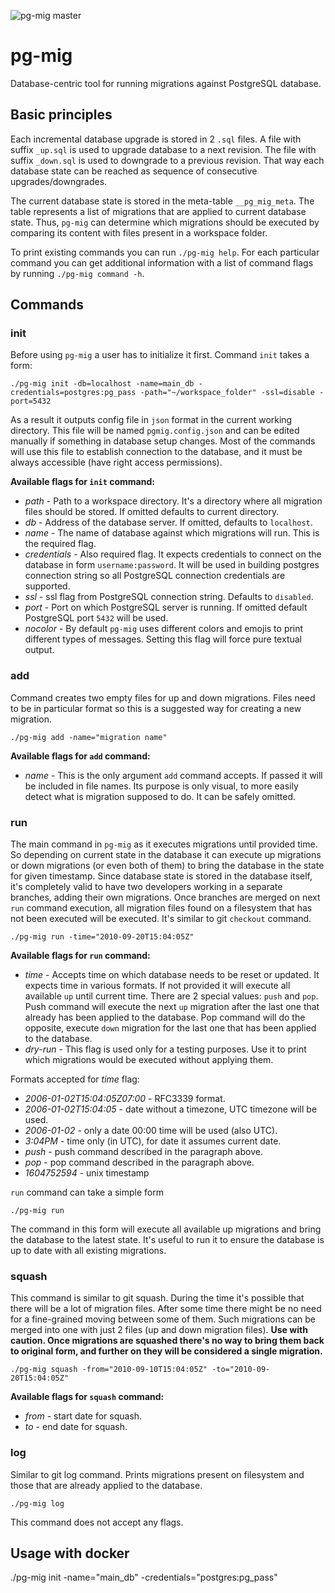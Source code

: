 ![pg-mig master](https://github.com/djordjev/pg-mig/workflows/pg-mig%20master%20test%20&%20build/badge.svg)

# pg-mig
Database-centric tool for running migrations against PostgreSQL database.

## Basic principles
Each incremental database upgrade is stored in 2 `.sql` files. A file with suffix `_up.sql` is used
to upgrade database to a next revision. The file with suffix `_down.sql` is used to downgrade to a previous
revision. That way each database state can be reached as sequence of consecutive upgrades/downgrades.

The current database state is stored in the meta-table `__pg_mig_meta`. The table represents a list of
migrations that are applied to current database state. Thus, `pg-mig` can determine which migrations should
be executed by comparing its content with files present in a workspace folder.

To print existing commands you can run `./pg-mig help`. For each particular command you can get additional
information with a list of command flags by running `./pg-mig command -h`.

## Commands

### init
Before using `pg-mig` a user has to initialize it first. Command `init` takes a form:

```shell
./pg-mig init -db=localhost -name=main_db -credentials=postgres:pg_pass -path="~/workspace_folder" -ssl=disable -port=5432 
```

As a result it outputs config file in `json` format in the current working directory. This file will be named
`pgmig.config.json` and can be edited manually if something in database setup changes. Most of the commands 
will use this file to establish connection to the database, and it must be always accessible (have right access
permissions).

**Available flags for `init` command:**
- *path* - Path to a workspace directory. It's a directory where all migration files should be stored. If omitted
defaults to current directory.
- *db* - Address of the database server. If omitted, defaults to `localhost`.
- *name* - The name of database against which migrations will run. This is the required flag.
- *credentials* - Also required flag. It expects credentials to connect on the database in form `username:password`.
It will be used in building postgres connection string so all PostgreSQL connection credentials are supported.
- *ssl* - ssl flag from PostgreSQL connection string. Defaults to `disabled`.
- *port* - Port on which PostgreSQL server is running. If omitted default PostgreSQL port `5432` will be used.
- *nocolor* - By default `pg-mig` uses different colors and emojis to print different types of messages. Setting
this flag will force pure textual output.

### add
Command creates two empty files for up and down migrations. Files need to be in particular format so this is 
a suggested way for creating a new migration.

```shell
./pg-mig add -name="migration name"
```
**Available flags for `add` command:**
- *name* - This is the only argument `add` command accepts. If passed it will be included in file names. Its 
purpose is only visual, to more easily detect what is migration supposed to do. It can be safely omitted.

### run
The main command in `pg-mig` as it executes migrations until provided time. So depending on current state in 
the database it can execute up migrations or down migrations (or even both of them) to bring the database
in the state for given timestamp. Since database state is stored in the database itself, it's completely valid
to have two developers working in a separate branches, adding their own migrations. Once branches are merged
on next `run` command execution, all migration files found on a filesystem that has not been executed will 
be executed. It's similar to git `checkout` command.
```shell
./pg-mig run -time="2010-09-20T15:04:05Z"
```


**Available flags for `run` command:**
- *time* - Accepts time on which database needs to be reset or updated. It expects time in various formats.
If not provided it will execute all available `up` until current time. There are 2 special values: `push` and
`pop`. Push command will execute the next `up` migration after the last one that already has been applied to
the database. Pop command will do the opposite, execute `down` migration for the last one that has been applied
to the database.
- *dry-run* - This flag is used only for a testing purposes. Use it to print which migrations would be executed
without applying them. 

Formats accepted for *time* flag:
- *2006-01-02T15:04:05Z07:00* - RFC3339 format.
- *2006-01-02T15:04:05* - date without a timezone, UTC timezone will be used.
- *2006-01-02* - only a date 00:00 time will be used (also UTC).
- *3:04PM* - time only (in UTC), for date it assumes current date.
- *push* - push command described in the paragraph above.
- *pop* - pop command described in the paragraph above.
- *1604752594* - unix timestamp

`run` command can take a simple form
```shell
./pg-mig run
```
The command in this form will execute all available up migrations and bring the database to the latest state.
It's useful to run it to ensure the database is up to date with all existing migrations.

### squash
This command is similar to git squash. During the time it's possible that there will be a lot of migration
files. After some time there might be no need for a fine-grained moving between some of them. Such migrations
can be merged into one with just 2 files (up and down migration files). **Use with caution. Once migrations
are squashed there's no way to bring them back to original form, and further on they will be considered a
single migration.**

```shell
./pg-mig squash -from="2010-09-10T15:04:05Z" -to="2010-09-20T15:04:05Z"
```

**Available flags for `squash` command:**
- *from* - start date for squash.
- *to* - end date for squash.

### log
Similar to git log command. Prints migrations present on filesystem and those that are already applied
to the database.

```shell
./pg-mig log
```

This command does not accept any flags.

## Usage with docker

./pg-mig init -name="main_db" -credentials="postgres:pg_pass"
